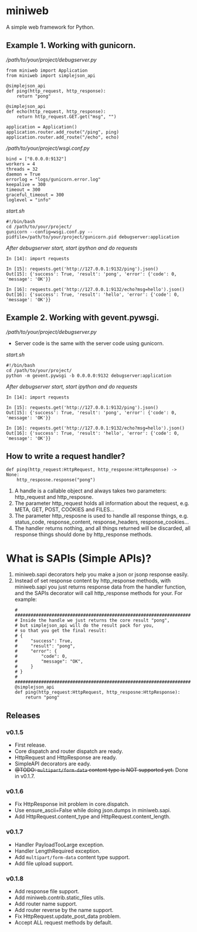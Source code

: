 # miniweb

A simple web framework for Python.

## Example 1. Working with gunicorn.

*/path/to/your/project/debugserver.py*

```
from miniweb import Application
from miniweb import simplejson_api

@simplejson_api
def ping(http_request, http_response):
    return "pong"

@simplejson_api
def echo(http_request, http_response):
    return http_request.GET.get("msg", "")

application = Application()
application.router.add_route("/ping", ping)
application.router.add_route("/echo", echo)
```

*/path/to/your/project/wsgi.conf.py*

```
bind = ["0.0.0.0:9132"]
workers = 4
threads = 32
daemon = True
errorlog = "logs/gunicorn.error.log"
keepalive = 300
timeout = 300
graceful_timeout = 300
loglevel = "info"
```

*start.sh*

```
#!/bin/bash
cd /path/to/your/project/
gunicorn --config=wsgi.conf.py --pidfile=/path/to/your/project/gunicorn.pid debugserver:application
```

*After debugserver start, start ipython and do requests*

```
In [14]: import requests

In [15]: requests.get('http://127.0.0.1:9132/ping').json()
Out[15]: {'success': True, 'result': 'pong', 'error': {'code': 0, 'message': 'OK'}}

In [16]: requests.get('http://127.0.0.1:9132/echo?msg=hello').json()
Out[16]: {'success': True, 'result': 'hello', 'error': {'code': 0, 'message': 'OK'}}
```

## Example 2. Working with gevent.pywsgi.

*/path/to/your/project/debugserver.py*

- Server code is the same with the server code using gunicorn.

*start.sh*

```
#!/bin/bash
cd /path/to/your/project/
python -m gevent.pywsgi -b 0.0.0.0:9132 debugserver:application
```

*After debugserver start, start ipython and do requests*

```
In [14]: import requests

In [15]: requests.get('http://127.0.0.1:9132/ping').json()
Out[15]: {'success': True, 'result': 'pong', 'error': {'code': 0, 'message': 'OK'}}

In [16]: requests.get('http://127.0.0.1:9132/echo?msg=hello').json()
Out[16]: {'success': True, 'result': 'hello', 'error': {'code': 0, 'message': 'OK'}}
```

## How to write a request handler?

```
def ping(http_request:HttpRequest, http_resposne:HttpResponse) -> None:
    http_resposne.response("pong")
```

1. A handle is a callable object and always takes two parameters: http_request and http_resposne.
1. The parameter http_request holds all information about the request, e.g. META, GET, POST, COOKIES and FILES...
1. The parameter http_resposne is used to handle all response things, e.g. status_code, response_content, response_headers, response_cookies...
1. The handler returns nothing, and all things returned will be discarded, all response things should done by http_response methods.

# What is SAPIs (Simple APIs)?

1. miniweb.sapi decorators help you make a json or jsonp response easily.
1. Instead of set response content by http_response methods, with miniweb.sapi you just returns response data from the handler function, and the SAPIs decorator will call http_response methods for your. For example:
    ```
    # ###################################################################
    # Inside the handle we just returns the core result "pong",
    # but simplejson_api will do the result pack for you,
    # so that you get the final result:
    # {
    #     "success": True,
    #     "result": "pong",
    #     "error": {
    #         "code": 0,
    #         "message": "OK",
    #     }   
    # }
    # ###################################################################
    @simplejson_api
    def ping(http_request:HttpRequest, http_resposne:HttpResponse):
        return "pong"

    ```

## Releases

### v0.1.5 

- First release.
- Core dispatch and router dispatch are ready.
- HttpRequest and HttpResponse are ready.
- SimpleAPI decorators are eady.
- ~~@TODO: `multipart/form-data` content type is NOT supported yet.~~ Done in v0.1.7.

### v0.1.6

- Fix HttpResponse init problem in core.dispatch.
- Use ensure_ascii=False while doing json.dumps in miniweb.sapi.
- Add HttpRequest.content_type and HttpRequest.content_length.

### v0.1.7

- Handler PayloadTooLarge exception.
- Handler LengthRequired exception.
- Add `multipart/form-data` content type support.
- Add file upload support.

### v0.1.8

- Add response file support.
- Add miniweb.contrib.static_files utils.
- Add router name support.
- Add router reverse by the name support.
- Fix HttpRequest.update_post_data problem.
- Accept ALL request methods by default.
